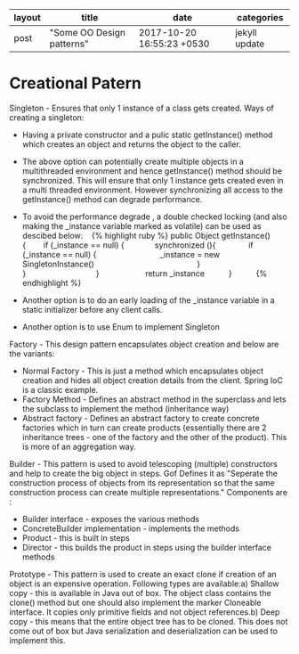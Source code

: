 |layout|title|date|categories|
|---|---|---|---|
|post|"Some OO Design patterns"|2017-10-20 16:55:23 +0530|jekyll update| 


# Creational Patern

Singleton - Ensures that only 1 instance of a class gets created. Ways of creating a singleton:
* Having a private constructor and a pulic static getInstance() method which creates an object and returns the object to the caller.
* The above option can potentially create multiple objects in a multithreaded environment and hence getInstance() method should be synchronized. 
This will ensure that only 1 instance gets created even in a multi threaded environment. 
However synchronizing all access to the getInstance() method can degrade performance.

* To avoid the performance degrade , a double checked locking (and also making the _instance variable marked as volatile) can be used as descibed
  below:
   
   {% highlight ruby %}
   public Object getInstance() {        
      if (_instance == null) {              
          synchronized (){               
              if (_instance == null) {                             
                    _instance = new SingletonInstance()                                               
                    }                                      
                 }                                
             }                     
             return _instance           
       }           
   {% endhighlight %}    
       
* Another option is to do an early loading of the _instance variable in a static initializer before any client calls.
* Another option is to use Enum to implement Singleton

Factory - This design pattern encapsulates object creation and below are the variants:
* Normal Factory - This is just a method which encapsulates object creation and hides all object creation details from the client. 
Spring IoC is a classic example.
* Factory Method - Defines an abstract method in the superclass and lets the subclass to implement the method (inheritance way)
* Abstract factory - Defines an abstract factory to create concrete factories which in turn can create products (essentially there are 2 inheritance trees - one of the factory and the other of the product). This is more of an aggregation way.

Builder - This pattern is used to avoid telescoping (multiple) constructors and help to create the big object in steps. Gof Defines it as "Seperate the construction process of objects
from its representation so that the same construction process can create multiple representations." Components are : 
* Builder interface - exposes the various methods 
* ConcreteBuilder implementation - implements the methods 
* Product - this is built in steps 
* Director - this builds the product in steps using the builder interface methods

Prototype - This pattern is used to create an exact clone if creation of an object is an expensive operation. Following types are available:a) Shallow copy - this is available in Java out of box.
The object class contains the clone() method but one should also implement the marker Cloneable interface. It copies only primitive fields and not object references.b) Deep copy - this means that the entire object tree has to be cloned. This does not come out of box but Java serialization and deserialization can be used to implement this.
